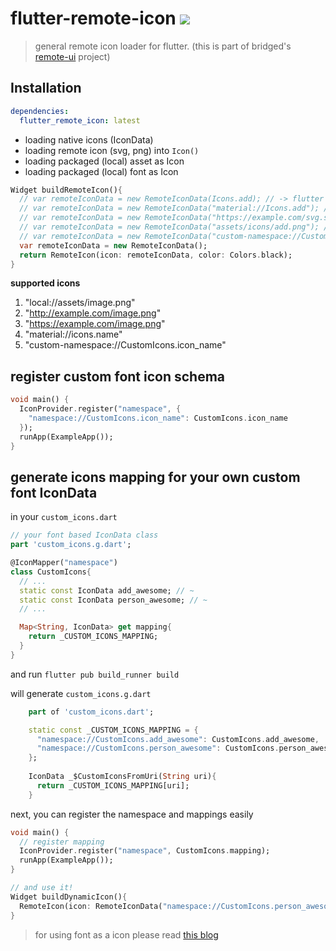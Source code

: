 # flutter-remote-icon [![](https://img.shields.io/badge/pub-latest-brightgreen)](https://pub.dev/packages/flutter_remote_icon)

> general remote icon loader for flutter. (this is part of bridged's [remote-ui](https://github.com/softmarshmallow/remote-ui) project)

## Installation
```yaml
dependencies:
  flutter_remote_icon: latest
```

* loading native icons (IconData)
* loading remote icon (svg, png) into `Icon()`
* loading packaged (local) asset as Icon
* loading packaged (local) font as Icon

```dart
Widget buildRemoteIcon(){
  // var remoteIconData = new RemoteIconData(Icons.add); // -> flutter native material icons
  // var remoteIconData = new RemoteIconData("material://Icons.add"); // -> native material icons remotely (dynamically)  
  // var remoteIconData = new RemoteIconData("https://example.com/svg.svg");  // -> loading remote svg
  // var remoteIconData = new RemoteIconData("assets/icons/add.png"); // -> loading local assets 
  // var remoteIconData = new RemoteIconData("custom-namespace://CustomIcons.icon_name"); // -> (requires pre-usage definition)
  var remoteIconData = new RemoteIconData();
  return RemoteIcon(icon: remoteIconData, color: Colors.black);
}
```

**supported icons**
1.  "local://assets/image.png"
2.  "http://example.com/image.png"
3.  "https://example.com/image.png"
4.  "material://icons.name"
5.  "custom-namespace://CustomIcons.icon_name"



## register custom font icon schema
```dart
void main() {
  IconProvider.register("namespace", {
    "namespace://CustomIcons.icon_name": CustomIcons.icon_name
  });
  runApp(ExampleApp());
}
```

## generate icons mapping for your own custom font IconData

in your `custom_icons.dart`
```dart
// your font based IconData class
part 'custom_icons.g.dart';

@IconMapper("namespace")
class CustomIcons{
  // ...
  static const IconData add_awesome; // ~
  static const IconData person_awesome; // ~
  // ...

  Map<String, IconData> get mapping{
    return _CUSTOM_ICONS_MAPPING;
  }
}
```

and run `flutter pub build_runner build`

will generate `custom_icons.g.dart`
```dart
    part of 'custom_icons.dart';

    static const _CUSTOM_ICONS_MAPPING = {
      "namespace://CustomIcons.add_awesome": CustomIcons.add_awesome,
      "namespace://CustomIcons.person_awesome": CustomIcons.person_awesome,
    };
  
    IconData _$CustomIconsFromUri(String uri){
      return _CUSTOM_ICONS_MAPPING[uri];
    }
```

next, you can register the namespace and mappings easily
```dart
void main() {
  // register mapping
  IconProvider.register("namespace", CustomIcons.mapping);
  runApp(ExampleApp());
}

// and use it!
Widget buildDynamicIcon(){
  RemoteIcon(icon: RemoteIconData("namespace://CustomIcons.person_awesome"));
}
```

> for using font as a icon please read [this blog](https://medium.com/flutterpub/how-to-use-custom-icons-in-flutter-834a079d977)